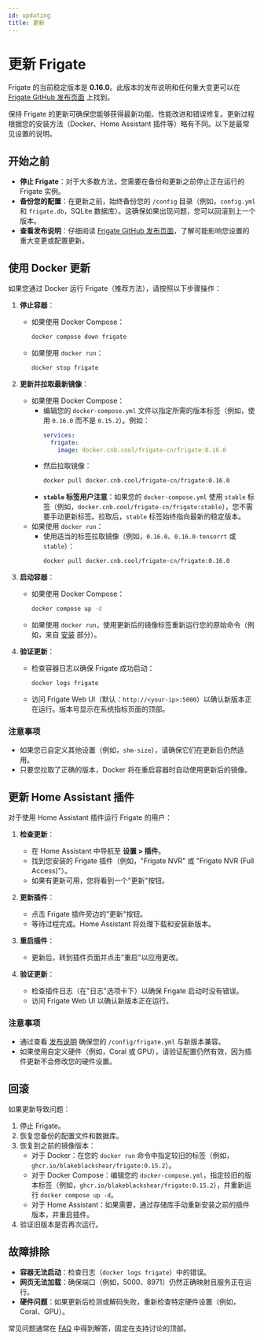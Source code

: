 ```yaml
---
id: updating
title: 更新
---
```


# 更新 Frigate

Frigate 的当前稳定版本是 **0.16.0**。此版本的发布说明和任何重大变更可以在 [Frigate GitHub 发布页面](https://github.com/blakeblackshear/frigate/releases/tag/v0.16.0) 上找到。

保持 Frigate 的更新可确保您能够获得最新功能、性能改进和错误修复。更新过程根据您的安装方法（Docker、Home Assistant 插件等）略有不同。以下是最常见设置的说明。

## 开始之前

- **停止 Frigate**：对于大多数方法，您需要在备份和更新之前停止正在运行的 Frigate 实例。
- **备份您的配置**：在更新之前，始终备份您的 `/config` 目录（例如，`config.yml` 和 `frigate.db`，SQLite 数据库）。这确保如果出现问题，您可以回滚到上一个版本。
- **查看发布说明**：仔细阅读 [Frigate GitHub 发布页面](https://github.com/blakeblackshear/frigate/releases)，了解可能影响您设置的重大变更或配置更新。

## 使用 Docker 更新

如果您通过 Docker 运行 Frigate（推荐方法），请按照以下步骤操作：

1. **停止容器**：

   - 如果使用 Docker Compose：
     ```bash
     docker compose down frigate
     ```
   - 如果使用 `docker run`：
     ```bash
     docker stop frigate
     ```

2. **更新并拉取最新镜像**：

   - 如果使用 Docker Compose：
     - 编辑您的 `docker-compose.yml` 文件以指定所需的版本标签（例如，使用 `0.16.0` 而不是 `0.15.2`）。例如：
       ```yaml
       services:
         frigate:
           image: docker.cnb.cool/frigate-cn/frigate:0.16.0
       ```
     - 然后拉取镜像：
       ```bash
       docker pull docker.cnb.cool/frigate-cn/frigate:0.16.0
       ```
     - **`stable` 标签用户注意**：如果您的 `docker-compose.yml` 使用 `stable` 标签（例如，`docker.cnb.cool/frigate-cn/frigate:stable`），您不需要手动更新标签。拉取后，`stable` 标签始终指向最新的稳定版本。
   - 如果使用 `docker run`：
     - 使用适当的标签拉取镜像（例如，`0.16.0`、`0.16.0-tensorrt` 或 `stable`）：
       ```bash
       docker pull docker.cnb.cool/frigate-cn/frigate:0.16.0
       ```

3. **启动容器**：

   - 如果使用 Docker Compose：
     ```bash
     docker compose up -d
     ```
   - 如果使用 `docker run`，使用更新后的镜像标签重新运行您的原始命令（例如，来自 [安装](./installation.md#docker) 部分）。

4. **验证更新**：
   - 检查容器日志以确保 Frigate 成功启动：
     ```bash
     docker logs frigate
     ```
   - 访问 Frigate Web UI（默认：`http://<your-ip>:5000`）以确认新版本正在运行。版本号显示在系统指标页面的顶部。

### 注意事项

- 如果您已自定义其他设置（例如，`shm-size`），请确保它们在更新后仍然适用。
- 只要您拉取了正确的版本，Docker 将在重启容器时自动使用更新后的镜像。

## 更新 Home Assistant 插件

对于使用 Home Assistant 插件运行 Frigate 的用户：

1. **检查更新**：

   - 在 Home Assistant 中导航至 **设置 > 插件**。
   - 找到您安装的 Frigate 插件（例如，"Frigate NVR" 或 "Frigate NVR (Full Access)"）。
   - 如果有更新可用，您将看到一个"更新"按钮。

2. **更新插件**：

   - 点击 Frigate 插件旁边的"更新"按钮。
   - 等待过程完成。Home Assistant 将处理下载和安装新版本。

3. **重启插件**：

   - 更新后，转到插件页面并点击"重启"以应用更改。

4. **验证更新**：
   - 检查插件日志（在"日志"选项卡下）以确保 Frigate 启动时没有错误。
   - 访问 Frigate Web UI 以确认新版本正在运行。

### 注意事项

- 通过查看 [发布说明](https://github.com/blakeblackshear/frigate/releases) 确保您的 `/config/frigate.yml` 与新版本兼容。
- 如果使用自定义硬件（例如，Coral 或 GPU），请验证配置仍然有效，因为插件更新不会修改您的硬件设置。

## 回滚

如果更新导致问题：

1. 停止 Frigate。
2. 恢复您备份的配置文件和数据库。
3. 恢复到之前的镜像版本：
   - 对于 Docker：在您的 `docker run` 命令中指定较旧的标签（例如，`ghcr.io/blakeblackshear/frigate:0.15.2`）。
   - 对于 Docker Compose：编辑您的 `docker-compose.yml`，指定较旧的版本标签（例如，`ghcr.io/blakeblackshear/frigate:0.15.2`），并重新运行 `docker compose up -d`。
   - 对于 Home Assistant：如果需要，通过存储库手动重新安装之前的插件版本，并重启插件。
4. 验证旧版本是否再次运行。

## 故障排除

- **容器无法启动**：检查日志（`docker logs frigate`）中的错误。
- **网页无法加载**：确保端口（例如，5000、8971）仍然正确映射且服务正在运行。
- **硬件问题**：如果更新后检测或解码失败，重新检查特定硬件设置（例如，Coral、GPU）。

常见问题通常在 [FAQ](https://github.com/blakeblackshear/frigate/discussions) 中得到解答，固定在支持讨论的顶部。